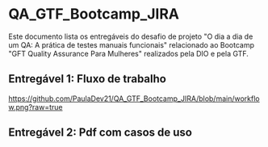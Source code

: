 # QA_GTF_Bootcamp_JIRA

Este documento lista os entregáveis do desafio de projeto "O dia a dia de um QA: A prática de testes manuais funcionais"
relacionado ao Bootcamp "GFT Quality Assurance Para Mulheres" realizados pela DIO e pela GTF. 

## Entregável 1: Fluxo de trabalho
https://github.com/PaulaDev21/QA_GTF_Bootcamp_JIRA/blob/main/workflow.png?raw=true

## Entregável 2: Pdf com casos de uso

